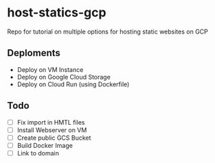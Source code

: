# host-statics-gcp
Repo for tutorial on multiple options for hosting static websites on GCP

## Deploments
- Deploy on VM Instance
- Deploy on Google Cloud Storage
- Deploy on Cloud Run (using Dockerfile)

## Todo
- [ ] Fix import in HMTL files
- [ ] Install Webserver on VM
- [ ] Create public GCS Bucket
- [ ] Build Docker Image
- [ ] Link to domain

